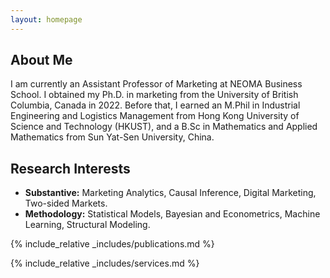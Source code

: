 ```yaml
---
layout: homepage
---
```


## About Me

I am currently an Assistant Professor of Marketing at NEOMA Business School. I obtained my Ph.D. in marketing from the University of British Columbia, Canada in 2022. Before that, I earned an M.Phil in Industrial Engineering and Logistics Management from Hong Kong University of Science and Technology (HKUST), and a B.Sc in Mathematics and Applied Mathematics from Sun Yat-Sen University, China. 

## Research Interests

- **Substantive:** Marketing Analytics, Causal Inference, Digital Marketing, Two-sided Markets.
- **Methodology:** Statistical Models, Bayesian and Econometrics, Machine Learning, Structural Modeling.

{% include_relative _includes/publications.md %}

{% include_relative _includes/services.md %}
